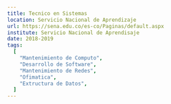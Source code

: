 ```yaml
---
title: Tecnico en Sistemas
location: Servicio Nacional de Aprendizaje 
url: https://sena.edu.co/es-co/Paginas/default.aspx
institute: Servicio Nacional de Aprendisaje
date: 2018-2019
tags:
  [
    "Mantenimiento de Computo",
    "Desarrollo de Software",
    "Mantenimiento de Redes",
    "Ofimatica",
    "Extructura de Datos",
  ]
---
```

